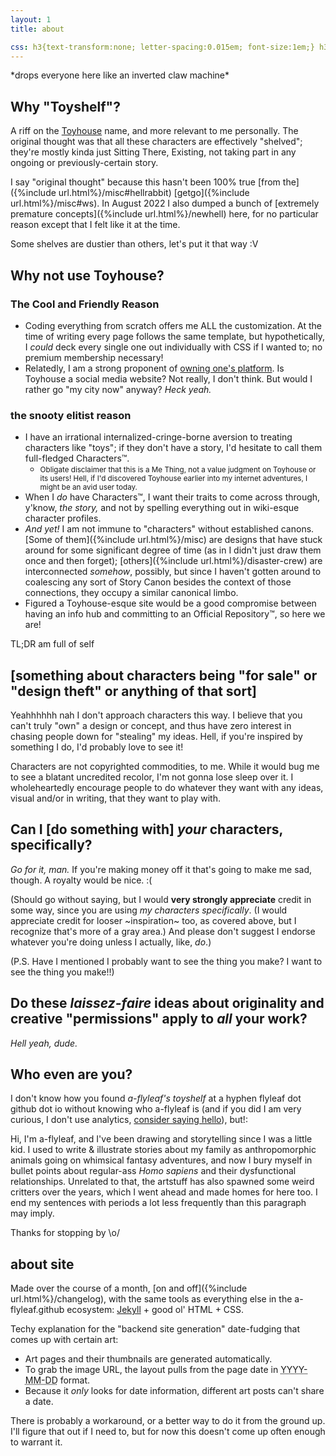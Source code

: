 ```yaml
---
layout: 1
title: about

css: h3{text-transform:none; letter-spacing:0.015em; font-size:1em;} h3:nth-of-type(2){font-family:times,serif; font-size:1.15em; letter-spacing:0;} .wrap>ul:last-of-type{margin-top:-.5em;} .smol{font-size:.85em; line-height:1.35; margin-bottom:1em;} main li>ul{line-height:1.25;}
---
```

\*drops everyone here like an inverted claw machine\*

## Why "Toyshelf"?
A riff on the [Toyhouse](https://toyhou.se/) name, and more relevant to me personally. The original thought was that all these characters are effectively "shelved"; they're mostly kinda just Sitting There, Existing, not taking part in any ongoing or previously-certain story.

I say "original thought" because this hasn't been 100% true [from the]({%include url.html%}/misc#hellrabbit) [getgo]({%include url.html%}/misc#ws). In August&nbsp;2022 I also dumped a bunch of [extremely premature concepts]({%include url.html%}/newhell) here, for no particular reason except that I felt like it at the time.

Some shelves are dustier than others, let's put it that way <span style="display:inline-block;">:V</span>

## Why not use Toyhouse?
### The Cool and Friendly Reason
- Coding everything from scratch offers me <em style="text-transform:uppercase;font-style:normal;">all</em> the customization. At the time of writing every page follows the same template, but hypothetically, I *could* deck every single one out individually with CSS if I wanted to; no premium membership necessary!
- Relatedly, I am a strong proponent of [owning one's platform](https://a-flyleaf.github.io/blog/own-your-platform). Is Toyhouse a social media website? Not really, I don't think. But would I rather go "my city now" anyway? *Heck yeah.*

### the snooty elitist reason
- I have an irrational internalized-cringe-borne aversion to treating characters like "toys"; if they don't have a story, I'd hesitate to call them full-fledged Characters™.
	- <small>Obligate disclaimer that this is a Me&nbsp;Thing, not a value judgment on Toyhouse or its users! Hell, if I'd discovered Toyhouse earlier into my internet adventures, I might be an avid user today.</small>
- When I *do* have Characters™, I want their traits to come across through, y'know, *the story,* and not by spelling everything out in wiki-esque character profiles.
- *And yet!* I am not immune to "characters" without established canons. [Some of them]({%include url.html%}/misc) are designs that have stuck around for some significant degree of time (as in I didn't just draw them once and then forget); [others]({%include url.html%}/disaster-crew) are interconnected *somehow*, possibly, but since I haven't gotten around to coalescing any sort of Story Canon besides the context of those connections, they occupy a similar canonical limbo.
- Figured a Toyhouse-esque site would be a good compromise between having an info hub and committing to an Official Repository™, so here we are!

TL;DR am full of self

## \[something about characters being "for sale" or "design theft" or anything of that sort]
Yeahhhhhh nah I don't approach characters this way. I believe that you can't truly "own" a design or concept, and thus have zero interest in chasing people down for "stealing" my ideas. Hell, if you're inspired by something I do, I'd probably love to see it!

Characters are not copyrighted commodities, to me. While it would bug me to see a blatant uncredited recolor, I'm not gonna lose sleep over it. I wholeheartedly encourage people to do whatever they want with any ideas, visual and/or in writing, that they want to play with.

## Can I \[do something with] *your* characters, specifically?
*Go for it, man.* If you're making money off it that's going to make me sad, though. A royalty would be nice. <span style="inline-block;">:(</span>

(Should go without saying, but I would **very strongly appreciate** credit in some way, since you are using *my characters specifically*. (I would appreciate credit for looser ~inspiration~ too, as covered above, but I recognize that's more of a gray area.) And please don't suggest I endorse whatever you're doing unless I actually, like, *do*.)

(P.S. Have I mentioned I probably want to see the thing you make? I want to see the thing you make!!)

## Do these <dfn title="freeform, essentially">laissez-faire</dfn> ideas about originality and creative "permissions" apply to *all* your work?

*Hell yeah, dude.*

## Who even are you?
I don't know how you found <i>a-flyleaf's toyshelf</i> at <span class="code">a hyphen flyleaf dot github dot io</span> without knowing who a-flyleaf is (and if you did I am very curious, I don't use analytics, [consider saying hello](https://a-flyleaf.github.io/about#contact)), but!:

Hi, I'm a-flyleaf, and I've been drawing and storytelling since I was a little kid. I used to write & illustrate stories about my family as anthropomorphic animals going on whimsical fantasy adventures, and now I bury myself in bullet points about regular-ass *Homo sapiens* and their dysfunctional relationships. Unrelated to that, the artstuff has also spawned some weird critters over the years, which I went ahead and made homes for here too. I end my sentences with periods a lot less frequently than this paragraph may imply.

Thanks for stopping by <span style="display:inline-block;">\o/</span>


## about site
Made over the course of a month, [on and off]({%include url.html%}/changelog), with the same tools as everything else in the a-flyleaf.github ecosystem: [Jekyll](https://jekyllrb.com/) + good ol' HTML + CSS.

Techy explanation for the "backend site generation" date-fudging that comes up with certain art:
- Art pages and  their thumbnails are generated automatically.
- To grab the image URL, the layout pulls from the page date in <abbr title="year-month-day">YYYY-MM-DD</abbr> format.
- Because it *only* looks for date information, different art posts can't share a date.

There is probably a workaround, or a better way to do it from the ground up. I'll figure that out if I need to, but for now this doesn't come up often enough to warrant it.